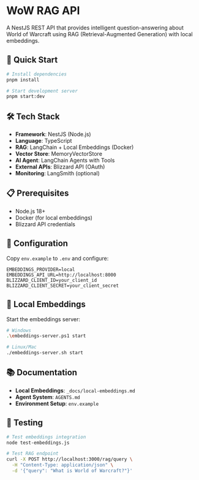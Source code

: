 # WoW RAG API

A NestJS REST API that provides intelligent question-answering about World of Warcraft using RAG (Retrieval-Augmented Generation) with local embeddings.

## 🚀 Quick Start

```bash
# Install dependencies
pnpm install

# Start development server
pnpm start:dev
```

## 🛠️ Tech Stack

- **Framework**: NestJS (Node.js)
- **Language**: TypeScript
- **RAG**: LangChain + Local Embeddings (Docker)
- **Vector Store**: MemoryVectorStore
- **AI Agent**: LangChain Agents with Tools
- **External APIs**: Blizzard API (OAuth)
- **Monitoring**: LangSmith (optional)

## 📋 Prerequisites

- Node.js 18+
- Docker (for local embeddings)
- Blizzard API credentials

## 🔧 Configuration

Copy `env.example` to `.env` and configure:

```env
EMBEDDINGS_PROVIDER=local
EMBEDDINGS_API_URL=http://localhost:8000
BLIZZARD_CLIENT_ID=your_client_id
BLIZZARD_CLIENT_SECRET=your_client_secret
```

## 🐳 Local Embeddings

Start the embeddings server:

```bash
# Windows
.\embeddings-server.ps1 start

# Linux/Mac
./embeddings-server.sh start
```

## 📚 Documentation

- **Local Embeddings**: `_docs/local-embeddings.md`
- **Agent System**: `AGENTS.md`
- **Environment Setup**: `env.example`

## 🧪 Testing

```bash
# Test embeddings integration
node test-embeddings.js

# Test RAG endpoint
curl -X POST http://localhost:3000/rag/query \
  -H "Content-Type: application/json" \
  -d '{"query": "What is World of Warcraft?"}'
```
